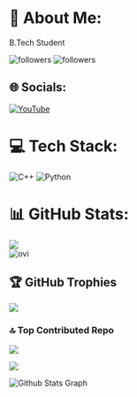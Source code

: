 # 💫 About Me:
B.Tech Student                             


<img alt="followers" title="Follow me on Github" src="https://img.shields.io/github/followers/RPK0P?color=236ad3&style=for-the-badge&logo=github&label=Follow"/>

<img alt="followers" src="https://img.shields.io/github/followers/RPK0P?label=Followers&style=social">


## 🌐 Socials:
[![YouTube](https://img.shields.io/badge/YouTube-%23FF0000.svg?logo=YouTube&logoColor=white)](https://youtube.com/@RPK_SHAYR) 

# 💻 Tech Stack:
![C++](https://img.shields.io/badge/c++-%2300599C.svg?style=for-the-badge&logo=c%2B%2B&logoColor=white) ![Python](https://img.shields.io/badge/python-3670A0?style=for-the-badge&logo=python&logoColor=ffdd54)
# 📊 GitHub Stats:
![](https://github-readme-streak-stats.herokuapp.com/?user=RPK0P&theme=dark&hide_border=false)<br/>
<img src="https://github-readme-stats.vercel.app/api/top-langs?username=RPK0P&show_icons=true&locale=en&layout=compact&theme=chartreuse-dark" alt="ovi" />
## 🏆 GitHub Trophies
![](https://github-profile-trophy.vercel.app/?username=RPK0P&theme=radical&no-frame=false&no-bg=true&margin-w=4)

### 🔝 Top Contributed Repo
![](https://github-contributor-stats.vercel.app/api?username=RPK0P&limit=5&theme=dark&combine_all_yearly_contributions=true)


[![](https://visitcount.itsvg.in/api?id=RPK0P&icon=6&color=1)](https://visitcount.itsvg.in)

![ Github Stats Graph](https://github-profile-summary-cards.vercel.app/api/cards/profile-details?username=RPK0P&theme=radical&hide_border=true)

